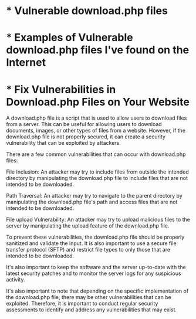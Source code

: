 # * Vulnerable download.php files

# * Examples of Vulnerable download.php files I've found on the Internet

# * Fix Vulnerabilities in Download.php Files on Your Website

A download.php file is a script that is used to allow users to download files from a server. This can be useful for allowing users to download documents, images, or other types of files from a website. However, if the download.php file is not properly secured, it can create a security vulnerability that can be exploited by attackers.

There are a few common vulnerabilities that can occur with download.php files:

File Inclusion: An attacker may try to include files from outside the intended directory by manipulating the download.php file to include files that are not intended to be downloaded.

Path Traversal: An attacker may try to navigate to the parent directory by manipulating the download.php file's path and access files that are not intended to be downloaded.

File upload Vulnerability: An attacker may try to upload malicious files to the server by manipulating the upload feature of the download.php file.

To prevent these vulnerabilities, the download.php file should be properly sanitized and validate the input. It is also important to use a secure file transfer protocol (SFTP) and restrict file types to only those that are intended to be downloaded.

It's also important to keep the software and the server up-to-date with the latest security patches and to monitor the server logs for any suspicious activity.

It's also important to note that depending on the specific implementation of the download.php file, there may be other vulnerabilities that can be exploited. Therefore, it is important to conduct regular security assessments to identify and address any vulnerabilities that may exist.
